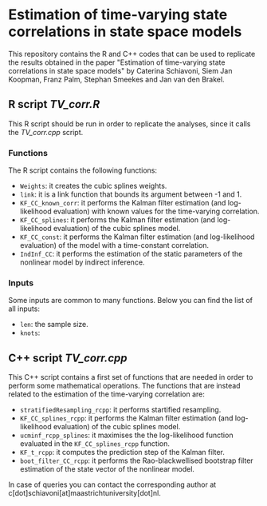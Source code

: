 # Estimation of time-varying state correlations in state space models

This repository contains the R and C++ codes that can be used to replicate the results obtained in the paper "Estimation of time-varying state correlations in state space models" by Caterina Schiavoni, Siem Jan Koopman, Franz Palm, Stephan Smeekes and Jan van den Brakel.


## R script *TV_corr.R*

This R script should be run in order to replicate the analyses, since it calls the *TV_corr.cpp* script. 

### Functions
The R script contains the following functions:
* ``Weights``: it creates the cubic splines weights.
* ``link``: it is a link function that bounds its argument between -1 and 1.
* ``KF_CC_known_corr``: it performs the Kalman filter estimation (and log-likelihood evaluation) with known values for the time-varying correlation.
* ``KF_CC_splines``: it performs the Kalman filter estimation (and log-likelihood evaluation) of the cubic splines model.
* ``KF_CC_const``: it performs the Kalman filter estimation (and log-likelihood evaluation) of the model with a time-constant correlation.
* ``IndInf_CC``: it performs the estimation of the static parameters of the nonlinear model by indirect inference.

### Inputs
Some inputs are common to many functions. Below you can find the list of all inputs:
* ``len``: the sample size.
* ``knots``:

## C++ script *TV_corr.cpp*

This C++ script contains a first set of functions that are needed in order to perform some mathematical operations. The functions that are instead related to the estimation of the time-varying correlation are:
* ``stratifiedResampling_rcpp``: it performs startified resampling.
* ``KF_CC_splines_rcpp``: it performs the Kalman filter estimation (and log-likelihood evaluation) of the cubic splines model.
* ``ucminf_rcpp_splines``: it maximises the the log-likelihood function evaluated in the ``KF_CC_splines_rcpp`` function.
* ``KF_t_rcpp``: it computes the prediction step of the Kalman filter.
* ``boot_filter_CC_rcpp``: it performs the Rao-blackwellised bootstrap filter estimation of the state vector of the nonlinear model.


In case of queries you can contact the corresponding author at c[dot]schiavoni[at]maastrichtuniversity[dot]nl.
